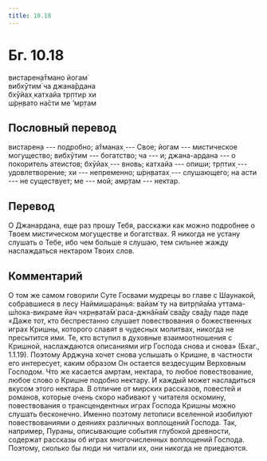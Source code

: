 ```yaml
---
title: 10.18
---
```


# Бг. 10.18
вистарен̣а̄тмано йогам̇<br/>
вибхӯтим̇ ча джана̄рдана<br/>
бхӯйах̣ катхайа тр̣птир хи<br/>
ш́р̣н̣вато на̄сти ме ’мр̣там
## Пословный перевод

вистарен̣а --- подробно; а̄тманах̣ --- Свое; йогам --- мистическое
могущество; вибхӯтим --- богатство; ча --- и; джана-ардана --- о
покоритель атеистов; бхӯйах̣ --- вновь; катхайа --- опиши; тр̣птих̣ ---
удовлетворение; хи --- непременно; ш́р̣н̣ватах̣ --- слушающего; на асти ---
не существует; ме --- мой; амр̣там --- нектар.

## Перевод

О Джанардана, еще раз прошу Тебя, расскажи как можно подробнее о Твоем
мистическом могуществе и богатствах. Я никогда не устану слушать о Тебе,
ибо чем больше я слушаю, тем сильнее жажду наслаждаться нектаром Твоих
слов.

## Комментарий

О том же самом говорили Суте Госвами мудрецы во главе с Шаунакой,
собравшиеся в лесу Наймишаранья: вайам̇ ту на витр̣пйа̄ма
уттама-ш́лока-викраме йач чхр̣н̣вата̄м̇ раса-джн̃а̄на̄м̇ сва̄ду сва̄ду паде паде
«Даже тот, кто беспрестанно слушает повествования о божественных играх
Кришны, которого славят в чудесных молитвах, никогда не пресытится ими.
Те, кто вступил в духовные взаимоотношения с Кришной, наслаждаются
описаниями игр Господа снова и снова» (Бхаг., 1.1.19). Поэтому Арджуна
хочет снова услышать о Кришне, в частности его интересует, каким образом
Он остается вездесущим Верховным Господом. Что же касается амр̣там,
нектара, то любое повествование, любое слово о Кришне подобно нектару. И
каждый может насладиться вкусом этого нектара. В отличие от мирских
рассказов, повестей и романов, которые очень скоро набивают у читателя
оскомину, повествования о трансцендентных играх Господа Кришны можно
слушать бесконечно. Именно поэтому летописи вселенной изобилуют
повествованиями о деяниях различных воплощений Господа. Так, например,
Пураны, описывающие события глубокой древности, содержат рассказы об
играх многочисленных воплощений Господа. Поэтому, сколько бы люди ни
читали их, они никогда не приедаются.
